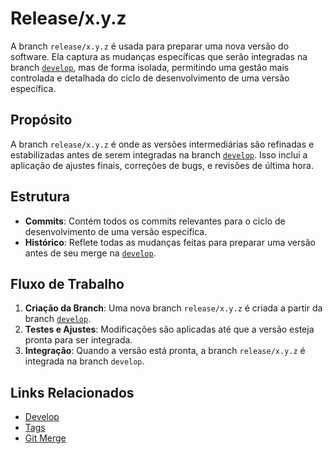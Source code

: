# Release/x.y.z

A branch `release/x.y.z` é usada para preparar uma nova versão do software. Ela captura as mudanças específicas que serão integradas na branch [`develop`](./develop.md), mas de forma isolada, permitindo uma gestão mais controlada e detalhada do ciclo de desenvolvimento de uma versão específica.

## Propósito
A branch `release/x.y.z` é onde as versões intermediárias são refinadas e estabilizadas antes de serem integradas na branch [`develop`](./develop.md). Isso inclui a aplicação de ajustes finais, correções de bugs, e revisões de última hora.

## Estrutura
- **Commits**: Contém todos os commits relevantes para o ciclo de desenvolvimento de uma versão específica.
- **Histórico**: Reflete todas as mudanças feitas para preparar uma versão antes de seu merge na [`develop`](./develop.md).

## Fluxo de Trabalho
1. **Criação da Branch**: Uma nova branch `release/x.y.z` é criada a partir da branch [`develop`](./develop.md).
2. **Testes e Ajustes**: Modificações são aplicadas até que a versão esteja pronta para ser integrada.
3. **Integração**: Quando a versão está pronta, a branch `release/x.y.z` é integrada na branch `develop`.

## Links Relacionados
- [Develop](./develop.md)
- [Tags](https://git-scm.com/docs/git-tag)
- [Git Merge](https://git-scm.com/docs/git-merge)
